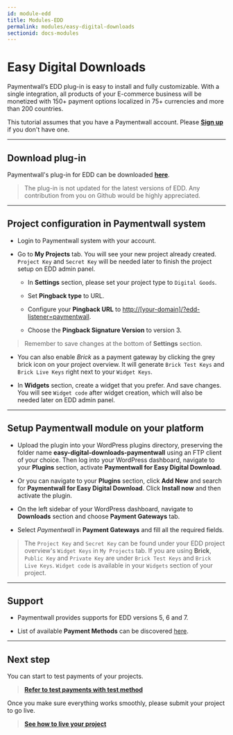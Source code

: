 ```yaml
---
id: module-edd
title: Modules-EDD
permalink: modules/easy-digital-downloads
sectionid: docs-modules
---
```


# Easy Digital Downloads

Paymentwall’s EDD plug-in is easy to install and fully customizable. With a single integration, all products of your E-commerce business will be monetized with 150+ payment options localized in 75+ currencies and more than 200 countries.

This tutorial assumes that you have a Paymentwall account. Please **[Sign up](https://api.paymentwall.com/pwaccount/signup?source=edd&mode=merchant)** if you don't have one.

***

## Download plug-in

Paymentwall's plug-in for EDD can be downloaded **[here](https://github.com/paymentwall)**.

> The plug-in is not updated for the latest versions of EDD. Any contribution from you on Github would be highly appreciated.

***

## Project configuration in Paymentwall system

+ Login to Paymentwall system with your account.

+ Go to **My Projects** tab. You will see your new project already created. ```Project Key``` and ```Secret Key``` will be needed later to finish the project setup on EDD admin panel.

	- In **Settings** section, please set your project type to ```Digital Goods```.

	- Set **Pingback type** to URL.

	- Configure your **Pingback URL** to [http://[your-domain]/?edd-listener=paymentwall]().

	- Choose the **Pingback Signature Version** to version 3.

> Remember to save changes at the bottom of **Settings** section.

+ You can also enable *Brick* as a payment gateway by clicking the grey brick icon on your project overview. It will generate ```Brick Test Keys``` and ```Brick Live Keys``` right next to your ```Widget Keys```.

+ In **Widgets** section, create a widget that you prefer. And save changes. You will see ```Widget code``` after widget creation, which will also be needed later on EDD admin panel.

***

## Setup Paymentwall module on your platform

+ Upload the plugin into your WordPress plugins directory, preserving the folder name **easy-digital-downloads-paymentwall** using an FTP client of your choice. Then log into your WordPress dashboard, navigate to your **Plugins** section, activate **Paymentwall for Easy Digital Download**.

+ Or you can navigate to your **Plugins** section, click **Add New** and search for **Paymentwall for Easy Digital Download**. Click **Install now** and then activate the plugin.

+ On the left sidebar of your WordPress dashboard, navigate to **Downloads** section and choose **Payment Gateways** tab.

+ Select *Paymentwall* in **Payment Gateways** and fill all the required fields.

> The ```Project Key``` and ```Secret Key``` can be found under your EDD project overview's ```Widget Keys``` in ```My Projects``` tab. If you are using **Brick**, ```Public Key``` and ```Private Key``` are under ```Brick Test Keys``` and ```Brick Live Keys```.  ```Widget code``` is available in your ```Widgets``` section of your project.

***

## Support

+ Paymentwall provides supports for EDD versions 5, 6 and 7.

+ List of available **Payment Methods** can be discovered [here](https://www.paymentwall.com/en/payment-methods).

***


## Next step

You can start to test payments of your projects.

> **[Refer to test payments with test method](/sandbox/test-payment)**

Once you make sure everything works smoothly, please submit your project to go live.

> **[See how to live your project](/guides/review-home)**
